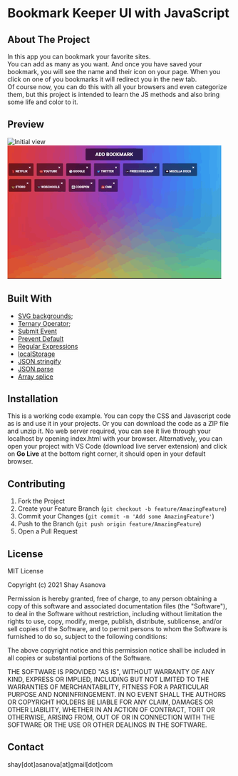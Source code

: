 # Bookmark Keeper UI with JavaScript

## About The Project

In this app you can bookmark your favorite sites. <br/>You can add as many as you want. And once you have saved your bookmark, you will see the name and their icon on your page. When you click on one of you bookmarks it will redirect you in the new tab. <br/>
Of course now, you can do this with all your browsers and even categorize them, but this project is intended to learn the JS methods and also bring some life and color to it.

## Preview

![Initial view](media/image1.gif)
![Final view](media/image2.gif)

## Built With

- [SVG backgrounds](https://www.svgbackgrounds.com);
- [Ternary Operator](https://developer.mozilla.org/en-US/docs/Web/JavaScript/Reference/Operators/Conditional_Operator);
- [Submit Event](https://developer.mozilla.org/en-US/docs/Web/API/HTMLFormElement/submit_event)
- [Prevent Default](https://www.w3schools.com/jsref/event_preventdefault.asp)
- [Regular Expressions](https://developer.mozilla.org/en-US/docs/Web/JavaScript/Guide/Regular_Expressions)
- [localStorage](https://developer.mozilla.org/en-US/docs/Web/API/Window/localStorage)
- [JSON.stringify](https://developer.mozilla.org/en-US/docs/Web/JavaScript/Reference/Global_Objects/JSON/stringify)
- [JSON.parse](https://developer.mozilla.org/en-US/docs/Web/JavaScript/Reference/Global_Objects/JSON/parse)
- [Array splice](https://developer.mozilla.org/en-US/docs/Web/JavaScript/Reference/Global_Objects/Array/splice)

## Installation

This is a working code example.
You can copy the CSS and Javascript code as is and use it in your projects.
Or you can download the code as a ZIP file and unzip it. No web server required, you can see it live through your localhost by opening index.html with your browser. Alternatively, you can open your project with VS Code (download live server extension) and click on **Go Live** at the bottom right corner, it should open in your default browser.

## Contributing

1. Fork the Project
2. Create your Feature Branch (`git checkout -b feature/AmazingFeature`)
3. Commit your Changes (`git commit -m 'Add some AmazingFeature'`)
4. Push to the Branch (`git push origin feature/AmazingFeature`)
5. Open a Pull Request

## License

MIT License

Copyright (c) 2021 Shay Asanova

Permission is hereby granted, free of charge, to any person obtaining a copy
of this software and associated documentation files (the "Software"), to deal
in the Software without restriction, including without limitation the rights
to use, copy, modify, merge, publish, distribute, sublicense, and/or sell
copies of the Software, and to permit persons to whom the Software is
furnished to do so, subject to the following conditions:

The above copyright notice and this permission notice shall be included in all
copies or substantial portions of the Software.

THE SOFTWARE IS PROVIDED "AS IS", WITHOUT WARRANTY OF ANY KIND, EXPRESS OR
IMPLIED, INCLUDING BUT NOT LIMITED TO THE WARRANTIES OF MERCHANTABILITY,
FITNESS FOR A PARTICULAR PURPOSE AND NONINFRINGEMENT. IN NO EVENT SHALL THE
AUTHORS OR COPYRIGHT HOLDERS BE LIABLE FOR ANY CLAIM, DAMAGES OR OTHER
LIABILITY, WHETHER IN AN ACTION OF CONTRACT, TORT OR OTHERWISE, ARISING FROM,
OUT OF OR IN CONNECTION WITH THE SOFTWARE OR THE USE OR OTHER DEALINGS IN THE
SOFTWARE.

## Contact

shay[dot]asanova[at]gmail[dot]com

